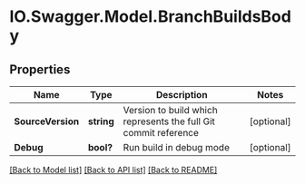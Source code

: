 # IO.Swagger.Model.BranchBuildsBody
## Properties

Name | Type | Description | Notes
------------ | ------------- | ------------- | -------------
**SourceVersion** | **string** | Version to build which represents the full Git commit reference | [optional] 
**Debug** | **bool?** | Run build in debug mode | [optional] 

[[Back to Model list]](../README.md#documentation-for-models) [[Back to API list]](../README.md#documentation-for-api-endpoints) [[Back to README]](../README.md)

